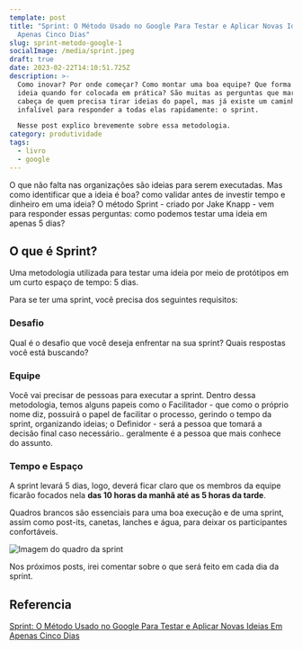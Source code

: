 ```yaml
---
template: post
title: "Sprint: O Método Usado no Google Para Testar e Aplicar Novas Ideias Em
  Apenas Cinco Dias"
slug: sprint-metodo-google-1
socialImage: /media/sprint.jpeg
draft: true
date: 2023-02-22T14:10:51.725Z
description: >-
  Como inovar? Por onde começar? Como montar uma boa equipe? Que forma terá uma
  ideia quando for colocada em prática? São muitas as perguntas que martelam na
  cabeça de quem precisa tirar ideias do papel, mas já existe um caminho
  infalível para responder a todas elas rapidamente: o sprint.

  Nesse post explico brevemente sobre essa metodologia.
category: produtividade
tags:
  - livro
  - google
---
```

O que não falta nas organizações são ideias para serem executadas. Mas como identificar que a ideia é boa? como validar antes de investir tempo e dinheiro em uma ideia? O método Sprint - criado por Jake Knapp - vem para responder essas perguntas: como podemos testar uma ideia em apenas 5 dias?

## O que é Sprint?

Uma metodologia utilizada para testar uma ideia por meio de protótipos em um curto espaço de tempo: 5 dias.

Para se ter uma sprint, você precisa dos seguintes requisitos:

### Desafio

Q﻿ual é o desafio que você deseja enfrentar na sua sprint? Quais respostas você está buscando?

### E﻿quipe

Você vai precisar de pessoas para executar a sprint. Dentro dessa metodologia, temos alguns papeis como o Facilitador - que como o próprio nome diz, possuirá o papel de facilitar o processo, gerindo o tempo da sprint, organizando ideias; o Definidor - será a pessoa que tomará a decisão final caso necessário.. geralmente é a pessoa que mais conhece do assunto.

### T﻿empo e Espaço

A﻿ sprint levará 5 dias, logo, deverá ficar claro que os membros da equipe ficarão focados nela **das 10 horas da manhã até as 5 horas da tarde**.

Quadros brancos são essenciais para uma boa execução e de uma sprint, assim como post-its, canetas, lanches e água, para deixar os participantes confortáveis.

![Imagem do quadro da sprint](/media/sprint.jpeg "Imagem do quadro da sprint")

N﻿os próximos posts, irei comentar sobre o que será feito em cada dia da sprint.

## Referencia

[Sprint: O Método Usado no Google Para Testar e Aplicar Novas Ideias Em Apenas Cinco Dias](https://www.amazon.com.br/Sprint-M%C3%A9todo-Google-Testar-Aplicar/dp/8551001523)